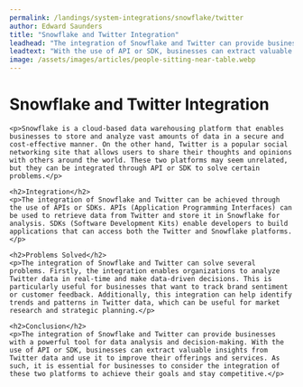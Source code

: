 ```yaml
---
permalink: /landings/system-integrations/snowflake/twitter
author: Edward Saunders
title: "Snowflake and Twitter Integration"
leadhead: "The integration of Snowflake and Twitter can provide businesses with a powerful tool for data analysis and decision-making"
leadtext: "With the use of API or SDK, businesses can extract valuable insights from Twitter data and use it to improve their offerings and services. As such, it is essential for businesses to consider the integration of these two platforms to achieve their goals and stay competitive."
image: /assets/images/articles/people-sitting-near-table.webp
---
```

<div class="arttext">
	<h1>Snowflake and Twitter Integration</h1>

	<p>Snowflake is a cloud-based data warehousing platform that enables businesses to store and analyze vast amounts of data in a secure and cost-effective manner. On the other hand, Twitter is a popular social networking site that allows users to share their thoughts and opinions with others around the world. These two platforms may seem unrelated, but they can be integrated through API or SDK to solve certain problems.</p>

	<h2>Integration</h2>
	<p>The integration of Snowflake and Twitter can be achieved through the use of APIs or SDKs. APIs (Application Programming Interfaces) can be used to retrieve data from Twitter and store it in Snowflake for analysis. SDKs (Software Development Kits) enable developers to build applications that can access both the Twitter and Snowflake platforms.</p>

	<h2>Problems Solved</h2>
	<p>The integration of Snowflake and Twitter can solve several problems. Firstly, the integration enables organizations to analyze Twitter data in real-time and make data-driven decisions. This is particularly useful for businesses that want to track brand sentiment or customer feedback. Additionally, this integration can help identify trends and patterns in Twitter data, which can be useful for market research and strategic planning.</p>

	<h2>Conclusion</h2>
	<p>The integration of Snowflake and Twitter can provide businesses with a powerful tool for data analysis and decision-making. With the use of API or SDK, businesses can extract valuable insights from Twitter data and use it to improve their offerings and services. As such, it is essential for businesses to consider the integration of these two platforms to achieve their goals and stay competitive.</p>

</div>